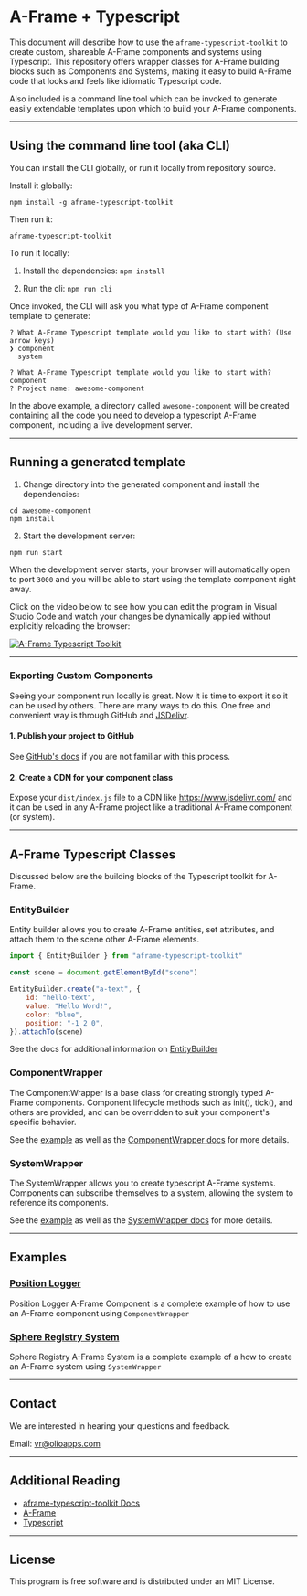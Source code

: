 # A-Frame + Typescript

This document will describe how to use the `aframe-typescript-toolkit` to create custom, shareable A-Frame components and systems using Typescript. This repository offers wrapper classes for A-Frame building blocks such as Components and Systems, making it easy to build A-Frame code that looks and feels like idiomatic Typescript code.

Also included is a command line tool which can be invoked to generate easily extendable templates upon which to build your A-Frame components.

---

## Using the command line tool (aka CLI)

You can install the CLI globally, or run it locally from repository source.

Install it globally:

```npm install -g aframe-typescript-toolkit```

Then run it:
```
aframe-typescript-toolkit
```

To run it locally:

1. Install the dependencies:
```npm install```

2. Run the cli:
```npm run cli```

Once invoked, the CLI will ask you what type of A-Frame component template to generate:

```
? What A-Frame Typescript template would you like to start with? (Use arrow keys)
❯ component
  system
```

```
? What A-Frame Typescript template would you like to start with? component
? Project name: awesome-component
```

In the above example, a directory called `awesome-component` will be created containing all the code you need to develop a typescript A-Frame component, including a live development server.

---

## Running a generated template

1. Change directory into the generated component and install the dependencies:

```
cd awesome-component
npm install
```

2. Start the development server:

```
npm run start
```

When the development server starts, your browser will automatically open to port `3000` and you will be able to start using the template component right away.

Click on the video below to see how you can edit the program in Visual Studio Code and watch your changes be dynamically applied without explicitly reloading the browser:

[![A-Frame Typescript Toolkit](https://img.youtube.com/vi/bazU6D-LYDI/0.jpg)](https://www.youtube.com/watch?v=bazU6D-LYDI "A-Frame Typescript Toolkit")

---

### Exporting Custom Components
Seeing your component run locally is great. Now it is time to export it so it can be used by others. There are many ways to do this. One free and convenient way is through GitHub and [JSDelivr](https://www.jsdelivr.com/).

#### 1. Publish your project to GitHub 
See [GitHub's docs](https://help.GitHub.com/) if you are not familiar with this process. 

#### 2. Create a CDN for your component class
Expose your `dist/index.js` file to a CDN like https://www.jsdelivr.com/ and it can be used in any A-Frame project like a traditional A-Frame component (or system).

---

## A-Frame Typescript Classes 

Discussed below are the building blocks of the Typescript toolkit for A-Frame. 

### EntityBuilder
Entity builder allows you to create A-Frame entities, set attributes, and attach them to the scene other A-Frame elements. 
```javascript
import { EntityBuilder } from "aframe-typescript-toolkit"

const scene = document.getElementById("scene")

EntityBuilder.create("a-text", {
    id: "hello-text",
    value: "Hello Word!",
    color: "blue",
    position: "-1 2 0",
}).attachTo(scene)
```
See the docs for additional information on [EntityBuilder](dist/docs/classes/_entity_builder_.entitybuilder.html)

### ComponentWrapper
The ComponentWrapper is a base class for creating strongly typed A-Frame components. Component lifecycle methods such as init(), tick(), and others are provided, and can be overridden to suit your component's specific behavior.

See the [example](examples/position_logger_component) as well as the [ComponentWrapper docs](dist/docs/classes/_aframe_wrapper_.componentwrapper.html) for more details. 

### SystemWrapper
The SystemWrapper allows you to create typescript A-Frame systems. Components can subscribe themselves to a system, allowing the system to reference its components.

See the [example](examples/sphere_registry_system) as well as the [SystemWrapper docs](dist/docs/classes/_aframe_wrapper_.systemwrapper.html) for more details. 

---

## Examples 
### [Position Logger](https://GitHub.com/olioapps/aframe-typescript-toolkit/tree/master/examples/position_logger_component)
Position Logger A-Frame Component is a complete example of how to use an A-Frame component using `ComponentWrapper`


### [Sphere Registry System](https://GitHub.com/olioapps/aframe-typescript-toolkit/tree/master/examples/sphere_registry_system)
 Sphere Registry A-Frame System is a complete example of a how to create an A-Frame system using `SystemWrapper`

---

## Contact
We are interested in hearing your questions and feedback.

Email: [vr@olioapps.com](vr@olioapps.com)

---

## Additional Reading 
- [aframe-typescript-toolkit Docs](dist/docs/index.html)
- [A-Frame](https://aframe.io/)
- [Typescript](https://www.typescriptlang.org/docs/home.html)

---

## License
This program is free software and is distributed under an MIT License.
